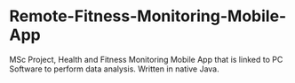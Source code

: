 # Remote-Fitness-Monitoring-Mobile-App
MSc Project, Health and Fitness Monitoring Mobile App that is linked to PC Software to perform data analysis. Written in native Java.

